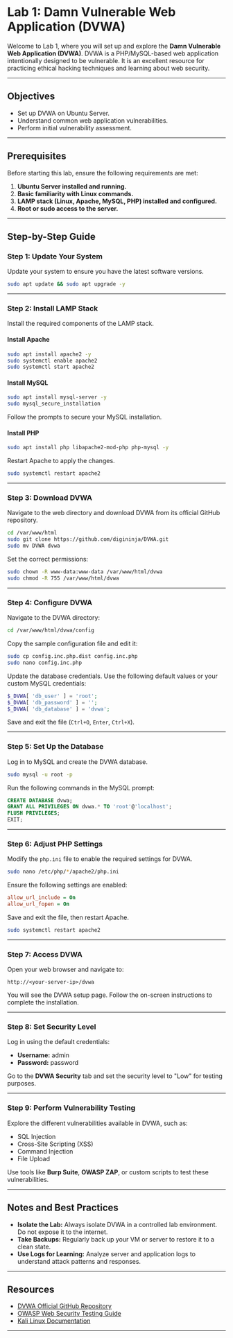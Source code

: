 
# Lab 1: Damn Vulnerable Web Application (DVWA)  

Welcome to Lab 1, where you will set up and explore the **Damn Vulnerable Web Application (DVWA)**. DVWA is a PHP/MySQL-based web application intentionally designed to be vulnerable. It is an excellent resource for practicing ethical hacking techniques and learning about web security.  

---

## Objectives  

- Set up DVWA on Ubuntu Server.  
- Understand common web application vulnerabilities.  
- Perform initial vulnerability assessment.  

---

## Prerequisites  

Before starting this lab, ensure the following requirements are met:  

1. **Ubuntu Server installed and running.**  
2. **Basic familiarity with Linux commands.**  
3. **LAMP stack (Linux, Apache, MySQL, PHP) installed and configured.**  
4. **Root or sudo access to the server.**  

---

## Step-by-Step Guide  

### Step 1: Update Your System  

Update your system to ensure you have the latest software versions.  
```bash  
sudo apt update && sudo apt upgrade -y  
```  

---

### Step 2: Install LAMP Stack  

Install the required components of the LAMP stack.  

#### Install Apache  
```bash  
sudo apt install apache2 -y  
sudo systemctl enable apache2  
sudo systemctl start apache2  
```  

#### Install MySQL  
```bash  
sudo apt install mysql-server -y  
sudo mysql_secure_installation  
```  

Follow the prompts to secure your MySQL installation.  

#### Install PHP  
```bash  
sudo apt install php libapache2-mod-php php-mysql -y  
```  

Restart Apache to apply the changes.  
```bash  
sudo systemctl restart apache2  
```  

---

### Step 3: Download DVWA  

Navigate to the web directory and download DVWA from its official GitHub repository.  
```bash  
cd /var/www/html  
sudo git clone https://github.com/digininja/DVWA.git  
sudo mv DVWA dvwa  
```  

Set the correct permissions:  
```bash  
sudo chown -R www-data:www-data /var/www/html/dvwa  
sudo chmod -R 755 /var/www/html/dvwa  
```  

---

### Step 4: Configure DVWA  

Navigate to the DVWA directory:  
```bash  
cd /var/www/html/dvwa/config  
```  

Copy the sample configuration file and edit it:  
```bash  
sudo cp config.inc.php.dist config.inc.php  
sudo nano config.inc.php  
```  

Update the database credentials. Use the following default values or your custom MySQL credentials:  
```php  
$_DVWA[ 'db_user' ] = 'root';  
$_DVWA[ 'db_password' ] = '';  
$_DVWA[ 'db_database' ] = 'dvwa';  
```  

Save and exit the file (`Ctrl+O`, `Enter`, `Ctrl+X`).  

---

### Step 5: Set Up the Database  

Log in to MySQL and create the DVWA database.  
```bash  
sudo mysql -u root -p  
```  

Run the following commands in the MySQL prompt:  
```sql  
CREATE DATABASE dvwa;  
GRANT ALL PRIVILEGES ON dvwa.* TO 'root'@'localhost';  
FLUSH PRIVILEGES;  
EXIT;  
```  

---

### Step 6: Adjust PHP Settings  

Modify the `php.ini` file to enable the required settings for DVWA.  
```bash  
sudo nano /etc/php/*/apache2/php.ini  
```  

Ensure the following settings are enabled:  
```ini  
allow_url_include = On  
allow_url_fopen = On  
```  

Save and exit the file, then restart Apache.  
```bash  
sudo systemctl restart apache2  
```  

---

### Step 7: Access DVWA  

Open your web browser and navigate to:  
```
http://<your-server-ip>/dvwa  
```  

You will see the DVWA setup page. Follow the on-screen instructions to complete the installation.  

---

### Step 8: Set Security Level  

Log in using the default credentials:  
- **Username:** admin  
- **Password:** password  

Go to the **DVWA Security** tab and set the security level to "Low" for testing purposes.  

---

### Step 9: Perform Vulnerability Testing  

Explore the different vulnerabilities available in DVWA, such as:  
- SQL Injection  
- Cross-Site Scripting (XSS)  
- Command Injection  
- File Upload  

Use tools like **Burp Suite**, **OWASP ZAP**, or custom scripts to test these vulnerabilities.  

---

## Notes and Best Practices  

- **Isolate the Lab:** Always isolate DVWA in a controlled lab environment. Do not expose it to the internet.  
- **Take Backups:** Regularly back up your VM or server to restore it to a clean state.  
- **Use Logs for Learning:** Analyze server and application logs to understand attack patterns and responses.  

---

## Resources  

- [DVWA Official GitHub Repository](https://github.com/digininja/DVWA)  
- [OWASP Web Security Testing Guide](https://owasp.org/www-project-web-security-testing-guide/)  
- [Kali Linux Documentation](https://www.kali.org/docs/)  

---
